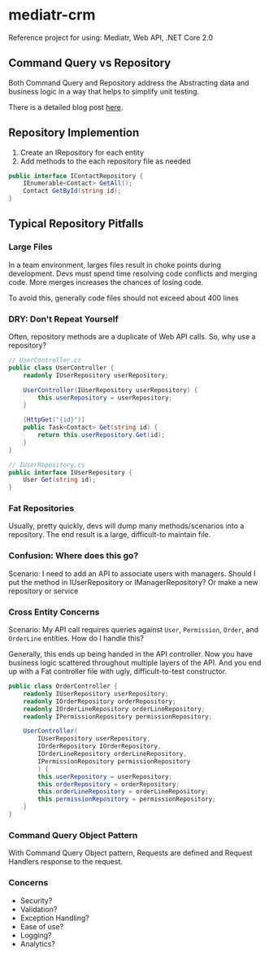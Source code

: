 # mediatr-crm

Reference project for using: Mediatr, Web API, .NET Core 2.0

## Command Query vs Repository

Both Command Query and Repository address the Abstracting data and business logic in a way that helps to simplify unit testing.

There is a detailed blog post [here](https://cuttingedge.it/blogs/steven/pivot/entry.php?id=92).

## Repository Implemention

1. Create an IRepository<T> for each entity
1. Add methods to the each repository file as needed

```csharp
public interface IContactRepository {
    IEnumerable<Contact> GetAll();
    Contact GetById(string id);
}
```

## Typical Repository Pitfalls

### Large Files

In a team environment, larges files result in choke points during development. Devs must spend time resolving code conflicts and merging code. More merges increases the chances of losing code.

To avoid this, generally code files should not exceed about 400 lines

### DRY: Don't Repeat Yourself

Often, repository methods are a duplicate of Web API calls. So, why use a repository?

```csharp
// UserController.cs
public class UserController {
    readonly IUserRepository userRepository;

    UserController(IUserRepository userRepository) {
        this.userRepository = userRepository;
    }

    [HttpGet("{id}")]
    public Task<Contact> Get(string id) {
        return this.userRepository.Get(id);
    }
}

// IUserRepository.cs
public interface IUserRepository {
    User Get(string id);
}
```

### Fat Repositories

Usually, pretty quickly, devs will dump many methods/scenarios into a repository. The end result is a large, difficult-to maintain file.

### Confusion: Where does this go?

Scenario: I need to add an API to associate users with managers. Should I put the method in IUserRepository or IManagerRepository? Or make a new repository or service

### Cross Entity Concerns

Scenario: My API call requires queries against `User`, `Permission`, `Order`, and `OrderLine` entities. How do I handle this?

Generally, this ends up being handed in the API controller. Now you have business logic scattered throughout multiple layers of the API. And you end up with a Fat controller file with ugly, difficult-to-test constructor.

```csharp
public class OrderController {
    readonly IUserRepository userRepository;
    readonly IOrderRepository orderRepository;
    readonly IOrderLineRepository orderLineRepository;
    readonly IPermissionRepository permissionRepository;

    UserController(
        IUserRepository userRepository,
        IOrderRepository IOrderRepository,
        IOrderLineRepository orderLineRepository,
        IPermissionRepository permissionRepository
        ) {
        this.userRepository = userRepository;
        this.orderRepository = orderRepository;
        this.orderLineRepository = orderLineRepository;
        this.permissionRepository = permissionRepository;
    }
}
```

### Command Query Object Pattern

With Command Query Object pattern, Requests are defined and Request Handlers response to the request.

### Concerns

* Security?
* Validation?
* Exception Handling?
* Ease of use?
* Logging?
* Analytics?
